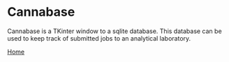 # Cannabase

Cannabase is a TKinter window to a sqlite database. This database can be used to keep track of submitted jobs to an analytical laboratory.

[Home](http:/StavromularBeta.github.io)
